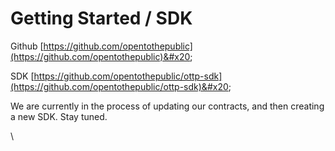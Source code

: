 # Getting Started / SDK

Github [https://github.com/opentothepublic](https://github.com/opentothepublic)&#x20;

SDK [https://github.com/opentothepublic/ottp-sdk](https://github.com/opentothepublic/ottp-sdk)&#x20;



We are currently in the process of updating our contracts, and then creating a new SDK. Stay tuned.

\
